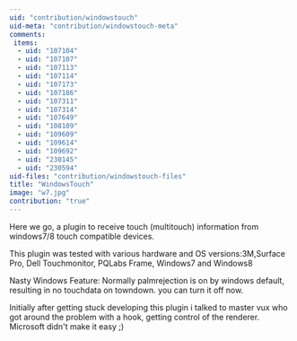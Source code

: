 ```yaml
---
uid: "contribution/windowstouch"
uid-meta: "contribution/windowstouch-meta"
comments: 
 items: 
  - uid: "107104"
  - uid: "107107"
  - uid: "107113"
  - uid: "107114"
  - uid: "107173"
  - uid: "107186"
  - uid: "107311"
  - uid: "107314"
  - uid: "107649"
  - uid: "108109"
  - uid: "109609"
  - uid: "109614"
  - uid: "109692"
  - uid: "230145"
  - uid: "230594"
uid-files: "contribution/windowstouch-files"
title: "WindowsTouch"
image: "w7.jpg"
contribution: "true"
---
```


Here we go, a plugin to receive touch (multitouch) information from windows7/8 touch compatible devices. 

This plugin was tested with various hardware and OS versions:3M,Surface Pro, Dell Touchmonitor, PQLabs Frame, Windows7 and Windows8

Nasty Windows Feature: Normally palmrejection is on by windows default, resulting in no touchdata on towndown. you can turn it off now.

Initially after getting stuck developing this plugin i talked to master vux who got around the problem with a hook, getting control of the renderer. Microsoft didn't make it easy ;)


